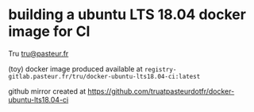 # building a ubuntu LTS 18.04 docker image for CI

Tru <tru@pasteur.fr>

(toy) docker image produced available at `registry-gitlab.pasteur.fr/tru/docker-ubuntu-lts18.04-ci:latest`

github mirror created at https://github.com/truatpasteurdotfr/docker-ubuntu-lts18.04-ci

